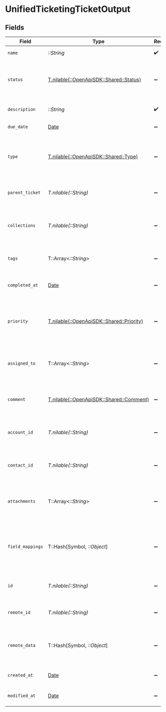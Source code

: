 # UnifiedTicketingTicketOutput


## Fields

| Field                                                                         | Type                                                                          | Required                                                                      | Description                                                                   | Example                                                                       |
| ----------------------------------------------------------------------------- | ----------------------------------------------------------------------------- | ----------------------------------------------------------------------------- | ----------------------------------------------------------------------------- | ----------------------------------------------------------------------------- |
| `name`                                                                        | *::String*                                                                    | :heavy_check_mark:                                                            | The name of the ticket                                                        | Customer Service Inquiry                                                      |
| `status`                                                                      | [T.nilable(::OpenApiSDK::Shared::Status)](../../models/shared/status.md)      | :heavy_minus_sign:                                                            | The status of the ticket. Authorized values are OPEN or CLOSED.               | OPEN                                                                          |
| `description`                                                                 | *::String*                                                                    | :heavy_check_mark:                                                            | The description of the ticket                                                 | Help customer                                                                 |
| `due_date`                                                                    | [Date](https://ruby-doc.org/stdlib-2.6.1/libdoc/date/rdoc/Date.html)          | :heavy_minus_sign:                                                            | The date the ticket is due                                                    | 2024-10-01T12:00:00Z                                                          |
| `type`                                                                        | [T.nilable(::OpenApiSDK::Shared::Type)](../../models/shared/type.md)          | :heavy_minus_sign:                                                            | The type of the ticket. Authorized values are PROBLEM, QUESTION, or TASK      | BUG                                                                           |
| `parent_ticket`                                                               | *T.nilable(::String)*                                                         | :heavy_minus_sign:                                                            | The UUID of the parent ticket                                                 | 801f9ede-c698-4e66-a7fc-48d19eebaa4f                                          |
| `collections`                                                                 | *T.nilable(::String)*                                                         | :heavy_minus_sign:                                                            | The collection UUIDs the ticket belongs to                                    | [<br/>"801f9ede-c698-4e66-a7fc-48d19eebaa4f"<br/>]                            |
| `tags`                                                                        | T::Array<*::String*>                                                          | :heavy_minus_sign:                                                            | The tags names of the ticket                                                  | [<br/>"my_tag",<br/>"urgent_tag"<br/>]                                        |
| `completed_at`                                                                | [Date](https://ruby-doc.org/stdlib-2.6.1/libdoc/date/rdoc/Date.html)          | :heavy_minus_sign:                                                            | The date the ticket has been completed                                        | 2024-10-01T12:00:00Z                                                          |
| `priority`                                                                    | [T.nilable(::OpenApiSDK::Shared::Priority)](../../models/shared/priority.md)  | :heavy_minus_sign:                                                            | The priority of the ticket. Authorized values are HIGH, MEDIUM or LOW.        | HIGH                                                                          |
| `assigned_to`                                                                 | T::Array<*::String*>                                                          | :heavy_minus_sign:                                                            | The users UUIDs the ticket is assigned to                                     | [<br/>"801f9ede-c698-4e66-a7fc-48d19eebaa4f"<br/>]                            |
| `comment`                                                                     | [T.nilable(::OpenApiSDK::Shared::Comment)](../../models/shared/comment.md)    | :heavy_minus_sign:                                                            | The comment of the ticket                                                     | {<br/>"content": "Assigned the issue !"<br/>}                                 |
| `account_id`                                                                  | *T.nilable(::String)*                                                         | :heavy_minus_sign:                                                            | The UUID of the account which the ticket belongs to                           | 801f9ede-c698-4e66-a7fc-48d19eebaa4f                                          |
| `contact_id`                                                                  | *T.nilable(::String)*                                                         | :heavy_minus_sign:                                                            | The UUID of the contact which the ticket belongs to                           | 801f9ede-c698-4e66-a7fc-48d19eebaa4f                                          |
| `attachments`                                                                 | T::Array<*::String*>                                                          | :heavy_minus_sign:                                                            | The attachements UUIDs tied to the ticket                                     | [<br/>"801f9ede-c698-4e66-a7fc-48d19eebaa4f"<br/>]                            |
| `field_mappings`                                                              | T::Hash[Symbol, *::Object*]                                                   | :heavy_minus_sign:                                                            | The custom field mappings of the ticket between the remote 3rd party & Panora | {<br/>"fav_dish": "broccoli",<br/>"fav_color": "red"<br/>}                    |
| `id`                                                                          | *T.nilable(::String)*                                                         | :heavy_minus_sign:                                                            | The UUID of the ticket                                                        | 801f9ede-c698-4e66-a7fc-48d19eebaa4f                                          |
| `remote_id`                                                                   | *T.nilable(::String)*                                                         | :heavy_minus_sign:                                                            | The id of the ticket in the context of the 3rd Party                          | id_1                                                                          |
| `remote_data`                                                                 | T::Hash[Symbol, *::Object*]                                                   | :heavy_minus_sign:                                                            | The remote data of the ticket in the context of the 3rd Party                 | {<br/>"key1": "value1",<br/>"key2": 42,<br/>"key3": true<br/>}                |
| `created_at`                                                                  | [Date](https://ruby-doc.org/stdlib-2.6.1/libdoc/date/rdoc/Date.html)          | :heavy_minus_sign:                                                            | The created date of the object                                                | 2024-10-01T12:00:00Z                                                          |
| `modified_at`                                                                 | [Date](https://ruby-doc.org/stdlib-2.6.1/libdoc/date/rdoc/Date.html)          | :heavy_minus_sign:                                                            | The modified date of the object                                               | 2024-10-01T12:00:00Z                                                          |